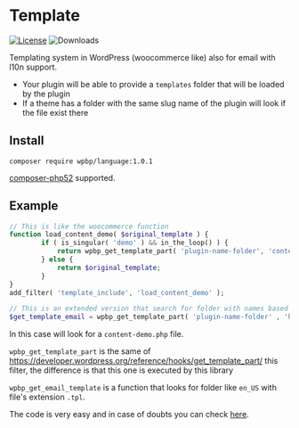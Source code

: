 # Template
[![License](https://img.shields.io/badge/License-GPL%20v3-blue.svg)](http://www.gnu.org/licenses/gpl-3.0)
![Downloads](https://img.shields.io/packagist/dt/wpbp/template.svg) 

Templating system in WordPress (woocommerce like) also for email with l10n support.  

* Your plugin will be able to provide a `templates` folder that will be loaded by the plugin
* If a theme has a folder with the same slug name of the plugin will look if the file exist there

## Install

`composer require wpbp/language:1.0.1`

[composer-php52](https://github.com/composer-php52/composer-php52) supported.

## Example

```php
// This is like the woocommerce function
function load_content_demo( $original_template ) {
        if ( is_singular( 'demo' ) && in_the_loop() ) {
            return wpbp_get_template_part( 'plugin-name-folder', 'content', 'demo', false, array() ); // The last parameter is for arguments to pass to the template but is not mandatory
        } else {
            return $original_template;
        }
}
add_filter( 'template_include', 'load_content_demo' );

// This is an extended version that search for folder with names based on locales like it_IT
$get_template_email = wpbp_get_template_part( 'plugin-name-folder' , 'header', 'prefix' );
```

In this case will look for a `content-demo.php` file.

`wpbp_get_template_part` is the same of https://developer.wordpress.org/reference/hooks/get_template_part/ this filter, the difference is that this one is executed by this library

`wpbp_get_email_template` is a function that looks for folder like `en_US` with file's extension `.tpl`.

The code is very easy and in case of doubts you can check [here](https://github.com/WPBP/template/blob/master/template.php).


